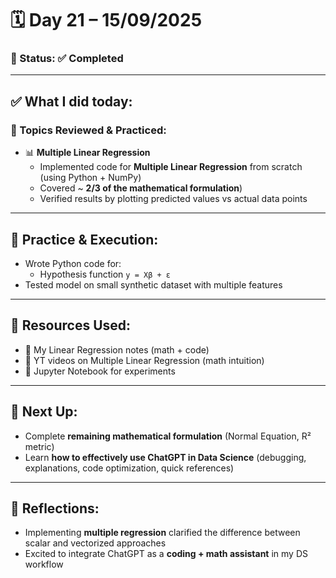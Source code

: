 # 🗓️ Day 21 – 15/09/2025  

### 📍 Status: ✅ Completed  

---

## ✅ What I did today:  

### 📌 Topics Reviewed & Practiced:  
- 📊 **Multiple Linear Regression**  
  - Implemented code for **Multiple Linear Regression** from scratch (using Python + NumPy)  
  - Covered ~ **2/3 of the mathematical formulation**)  
  - Verified results by plotting predicted values vs actual data points  

---

## 🧩 Practice & Execution:  
- Wrote Python code for:  
  - Hypothesis function `y = Xβ + ε`  
- Tested model on small synthetic dataset with multiple features  

---

## 📘 Resources Used:  
- 📄 My Linear Regression notes (math + code)  
- 🔗 YT videos on Multiple Linear Regression (math intuition)  
- 🧪 Jupyter Notebook for experiments  

---

## 🔄 Next Up:  
- Complete **remaining mathematical formulation** (Normal Equation, R² metric)  
- Learn **how to effectively use ChatGPT in Data Science** (debugging, explanations, code optimization, quick references)  

---

## 📝 Reflections:  
- Implementing **multiple regression** clarified the difference between scalar and vectorized approaches  
- Excited to integrate ChatGPT as a **coding + math assistant** in my DS workflow  
